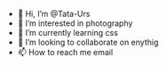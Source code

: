 - 👋 Hi, I’m @Tata-Urs
- 👀 I’m interested in photography
- 🌱 I’m currently learning css
- 💞️ I’m looking to collaborate on enythig
- 📫 How to reach me email

<!---
Tata-Urs/Tata-Urs is a ✨ special ✨ repository because its `README.md` (this file) appears on your GitHub profile.
You can click the Preview link to take a look at your changes.
--->
